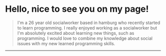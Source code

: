 # Hello, nice to see you on my page!

>I'm a 26 year old socialworker based in hamburg who recently started to learn programming.
>I really enjoyed working as a socialworker but I'm absolutely excited about learning new things, such as programming.
>I would love to combine my knowledge about social issues with my new learned programming skills.

---
